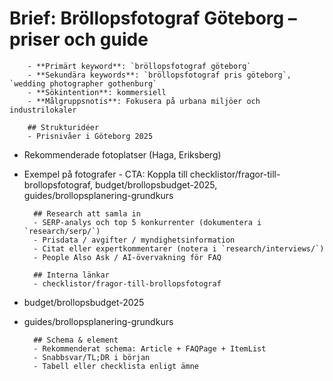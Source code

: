 # Brief: Bröllopsfotograf Göteborg – priser och guide

        - **Primärt keyword**: `bröllopsfotograf göteborg`
        - **Sekundära keywords**: `bröllopsfotograf pris göteborg`, `wedding photographer gothenburg`
        - **Sökintention**: kommersiell
        - **Målgruppsnotis**: Fokusera på urbana miljöer och industrilokaler

        ## Strukturidéer
        - Prisnivåer i Göteborg 2025

- Rekommenderade fotoplatser (Haga, Eriksberg)
- Exempel på fotografer - CTA: Koppla till checklistor/fragor-till-brollopsfotograf, budget/brollopsbudget-2025, guides/brollopsplanering-grundkurs

        ## Research att samla in
        - SERP-analys och top 5 konkurrenter (dokumentera i `research/serp/`)
        - Prisdata / avgifter / myndighetsinformation
        - Citat eller expertkommentarer (notera i `research/interviews/`)
        - People Also Ask / AI-övervakning för FAQ

        ## Interna länkar
        - checklistor/fragor-till-brollopsfotograf

- budget/brollopsbudget-2025
- guides/brollopsplanering-grundkurs

        ## Schema & element
        - Rekommenderat schema: Article + FAQPage + ItemList
        - Snabbsvar/TL;DR i början
        - Tabell eller checklista enligt ämne
